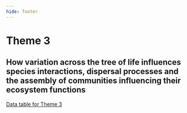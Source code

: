 ```yaml
---
hide: footer
---
```


Theme 3
================

## How variation across the tree of life influences species interactions, dispersal processes and the assembly of communities influencing their ecosystem functions

[Data table for Theme
3](https://docs.google.com/spreadsheets/d/1uzynWDDNeQ5gO2KXgn_EYNeGsWQNk_kUc6D1uNnu6XQ/edit?usp=sharing)
